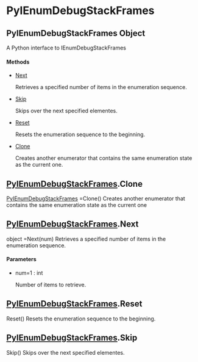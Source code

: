# PyIEnumDebugStackFrames

## PyIEnumDebugStackFrames Object



A Python interface to IEnumDebugStackFrames

#### Methods


  - [Next](PyIEnumDebugStackFrames.md#pyienumdebugstackframesnext)

    Retrieves a specified number of items in the enumeration sequence\.&nbsp;

  - [Skip](PyIEnumDebugStackFrames.md#pyienumdebugstackframesskip)

    Skips over the next specified elementes\.&nbsp;

  - [Reset](PyIEnumDebugStackFrames.md#pyienumdebugstackframesreset)

    Resets the enumeration sequence to the beginning\.&nbsp;

  - [Clone](PyIEnumDebugStackFrames.md#pyienumdebugstackframesclone)

    Creates another enumerator that contains the same enumeration state as the current one\.&nbsp;

## [PyIEnumDebugStackFrames](#pyienumdebugstackframes)\.Clone

[PyIEnumDebugStackFrames](#pyienumdebugstackframes) =Clone\(\)
Creates another enumerator that contains the same enumeration state as the current one

## [PyIEnumDebugStackFrames](#pyienumdebugstackframes)\.Next



object =Next\(num\)
Retrieves a specified number of items in the enumeration sequence\.

#### Parameters


  - num=1 : int

    Number of items to retrieve\.

## [PyIEnumDebugStackFrames](#pyienumdebugstackframes)\.Reset

Reset\(\)
Resets the enumeration sequence to the beginning\.

## [PyIEnumDebugStackFrames](#pyienumdebugstackframes)\.Skip

Skip\(\)
Skips over the next specified elementes\.